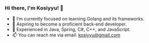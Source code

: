 ### Hi there, I'm Kosiyyu! 👋

- 🔭 I’m currently focused on learning Golang and its frameworks.
- 🌱 Aspiring to become a proficient back-end developer.
- 👀 Experienced in Java, Spring, C#, C++, and JavaScript.
- 📫 You can reach me via email: kosiyyu@gmail.com

<!---
Kosiyyu/Kosiyyu is a ✨ special ✨ repository because its `README.md` (this file) appears on your GitHub profile.
You can click the Preview link to take a look at your changes.
--->
